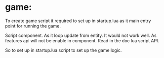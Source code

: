 

# game:
 To create game script it required to set up in startup.lua as it main entry point for running the game.

Script component. As it loop update from entity. It would not work well. As features api will not be enable in component. Read in the doc lua script API.


So to set up in startup.lua script to set up the game logic.

